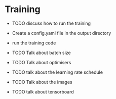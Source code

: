 # Training
- TODO discuss how to run the training
- Create a config.yaml file in the output directory
- run the training code

- TODO Talk about batch size
- TODO Talk about optimisers
- TODO talk about the learning rate schedule
- TODO Talk about the images
- TODO talk about tensorboard
